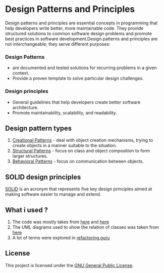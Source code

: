 # Design Patterns and Principles
Design patterns and principles are essential concepts in programming that help developers write better,
more maintainable code. They provide structured solutions to common software design problems and promote
best practices in software development.Design patterns and principles are not interchangeable;
they serve different purposes:
### Design Patterns
* are documented and tested solutions for recurring problems in a given context.
* Provide a proven template to solve particular design challenges.

### Design principles
* General guidelines that help developers create better software architecture.
* Promote maintainability, scalability, and readability.

## Design pattern types
1. [Creational Patterns](https://github.com/blendereru/design-patterns-principles/blob/f3446e5549f44ea07d0e41b4eb23a765cb86abf7/src/Patterns/CreationalPatterns) -  deal with object creation mechanisms, trying to create objects in a manner
suitable to the situation.
2. [Structural Patterns](https://github.com/blendereru/design-patterns-principles/blob/4af875d4b0fab16184693928c54ac929867bb314/src/Patterns/StructuralPatterns) - focus on class and object composition to form larger structures.
3. [Behavioral Patterns](https://github.com/blendereru/design-patterns-principles/blob/aec239815a320dd4fd0f82916f3b6265eacf66fc/src/Patterns/BehavioralPatterns) - focus on communication between objects.

## SOLID design principles
[SOLID](https://github.com/blendereru/design-patterns-principles/blob/d5b82c62c4aad951c073f2c4bc93d60750315236/src/Principles) is an acronym that represents five key design principles aimed at making software easier to manage
and extend. 

## What i used ?
1. The code was mostly takes from [here](https://dotnettutorials.net/course/dot-net-design-patterns/)
and [here](https://dotnettutorials.net/lesson/single-responsibility-principle/)
2. The UML diagrams used to show the relation of classes was taken from [here](https://metanit.com/sharp/patterns/1.2.php)
3. A lot of terms were explored in [refactoring.guru](https://refactoring.guru/design-patterns/csharp)

## License
This project is licensed under the [GNU General Public License](https://github.com/blendereru/design-patterns-principles/blob/cd34413ff9bc39c8455c92d63590f33881f7bd0e/LICENSE).
